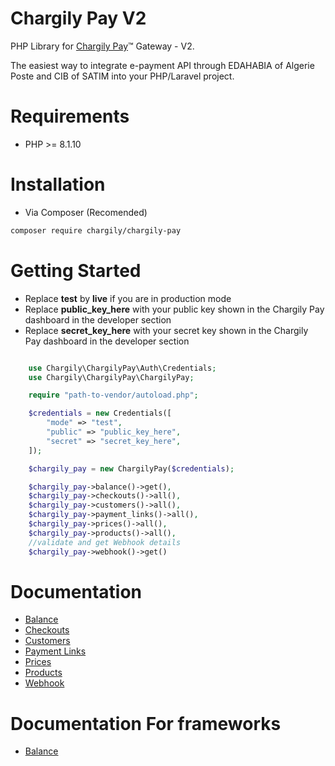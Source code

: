 # Chargily Pay V2

PHP Library for [Chargily Pay](https://chargily.com/business/pay "Chargily Pay")™ Gateway - V2.

The easiest way to integrate e-payment API through EDAHABIA of Algerie Poste and CIB of SATIM into your PHP/Laravel project.

# Requirements

-   PHP >= 8.1.10

# Installation

-   Via Composer (Recomended)

```bash
composer require chargily/chargily-pay
```

# Getting Started

-   Replace **test** by **live** if you are in production mode
-   Replace **public_key_here** with your public key shown in the Chargily Pay dashboard in the developer section
-   Replace **secret_key_here** with your secret key shown in the Chargily Pay dashboard in the developer section

```php

    use Chargily\ChargilyPay\Auth\Credentials;
    use Chargily\ChargilyPay\ChargilyPay;

    require "path-to-vendor/autoload.php";

    $credentials = new Credentials([
        "mode" => "test",
        "public" => "public_key_here",
        "secret" => "secret_key_here",
    ]);

    $chargily_pay = new ChargilyPay($credentials);

    $chargily_pay->balance()->get(),
    $chargily_pay->checkouts()->all(),
    $chargily_pay->customers()->all(),
    $chargily_pay->payment_links()->all(),
    $chargily_pay->prices()->all(),
    $chargily_pay->products()->all(),
    //validate and get Webhook details
    $chargily_pay->webhook()->get()

```

# Documentation

-   [Balance](https://github.com/Chargily/chargily-pay-php/blob/main/docs/Balance.md)
-   [Checkouts](https://github.com/Chargily/chargily-pay-php/blob/main/docs/Checkouts.md)
-   [Customers](https://github.com/Chargily/chargily-pay-php/blob/main/docs/Customers.md)
-   [Payment Links](https://github.com/Chargily/chargily-pay-php/blob/main/docs/PaymentLinks.md)
-   [Prices](https://github.com/Chargily/chargily-pay-php/blob/main/docs/Prices.md)
-   [Products](https://github.com/Chargily/chargily-pay-php/blob/main/docs/Products.md)
-   [Webhook](https://github.com/Chargily/chargily-pay-php/blob/main/docs/Webhook.md)

# Documentation For frameworks

-   [Balance](https://github.com/Chargily/chargily-pay-php/blob/main/docs/frameworks/Laravel.md)
